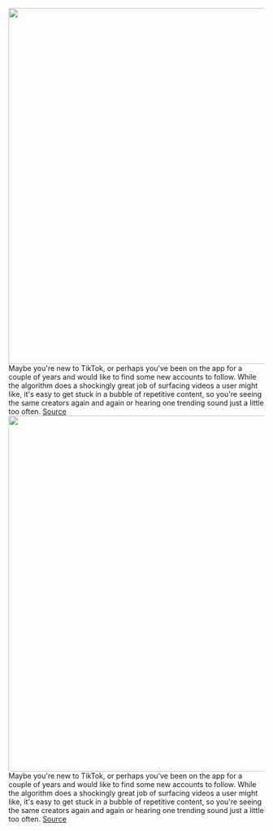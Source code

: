 <img src='https://cdn.vox-cdn.com/thumbor/5LkaJ6DSg3gcGW3LJCbPTvFwUQo=/0x0:3000x2000/1200x675/filters:focal(953x978:1433x1458)/cdn.vox-cdn.com/uploads/chorus_image/image/70313749/RoundUpArt_TikTok.0.jpg' width='700px' /><br/>
Maybe you're new to TikTok, or perhaps you've been on the app for a couple of years and would like to find some new accounts to follow. While the algorithm does a shockingly great job of surfacing videos a user might like, it's easy to get stuck in a bubble of repetitive content, so you're seeing the same creators again and again or hearing one trending sound just a little too often.
<a href='https://www.theverge.com/22840187/tiktok-creators-best-accounts-follow-fyp-2021'> Source <a/><img src='https://cdn.vox-cdn.com/thumbor/5LkaJ6DSg3gcGW3LJCbPTvFwUQo=/0x0:3000x2000/1200x675/filters:focal(953x978:1433x1458)/cdn.vox-cdn.com/uploads/chorus_image/image/70313749/RoundUpArt_TikTok.0.jpg' width='700px' /><br/>
Maybe you're new to TikTok, or perhaps you've been on the app for a couple of years and would like to find some new accounts to follow. While the algorithm does a shockingly great job of surfacing videos a user might like, it's easy to get stuck in a bubble of repetitive content, so you're seeing the same creators again and again or hearing one trending sound just a little too often.
<a href='https://www.theverge.com/22840187/tiktok-creators-best-accounts-follow-fyp-2021'> Source <a/>